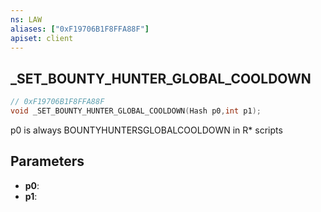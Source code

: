 ```yaml
---
ns: LAW
aliases: ["0xF19706B1F8FFA88F"]
apiset: client
---
```

## _SET_BOUNTY_HUNTER_GLOBAL_COOLDOWN

```c
// 0xF19706B1F8FFA88F
void _SET_BOUNTY_HUNTER_GLOBAL_COOLDOWN(Hash p0,int p1);
```

p0 is always BOUNTYHUNTERSGLOBALCOOLDOWN in R* scripts

## Parameters
* **p0**:
* **p1**: